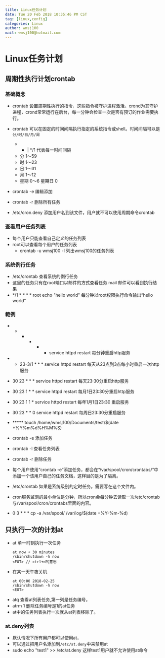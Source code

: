 ```yaml
---
title: Linux任务计划
date: Tue 20 Feb 2018 10:35:46 PM CST
tag: [linux,config]
categories: Linux
author: wmsj100
mail: wmsj100@hotmail.com
---
```


# Linux任务计划

## 周期性执行计划crontab

### 基础概念
- crontab 设置周期性执行的指令，这些指令被守护进程激活。crond为其守护进程，crond常常运行在后台，每一分钟会检查一次是否有预订的作业需要执行。

- crontab 可以在固定的时间间隔执行指定的系统指令或shell。时间间隔可以是 `分/时/日/月/周`
    - * | */1 代表每一时间间隔
    - 分 1～59
    - 时 1～23
    - 日 1～31
    - 月 1～12
    - 星期 0～6 星期日 0
- crontab -e 编辑添加
- crontab -r  删除所有任务

- /etc/cron.deny 添加用户名到该文件，用户就不可以使用周期命令crontab

### 查看用户任务列表
- 每个用户只能查看自己定义的任务列表
- root可以查看每个用户的任务列表
    - crontab -u wmsj100 -l 列出wmsj100的任务列表

### 系统例行任务
- /etc/crontab 查看系统的例行任务
- 这里的任务只有在root端口以邮件的方式查看任务 mail 邮件可以看到执行结果
- */1 * * * * root echo "hello world" 每分钟以root权限执行命令输出“hello world”

### 範例
- * * * * * service httpd restart 每分钟重启http服务
- * 23-3/1 * * * service httpd restart 每天从23点到3点每小时重启一次http服务
- 30 23 * * * service httpd restart 每天23:30分重启http服务
- 30 23 1 * * service httpd restart 每月1日23:30分重启http服务 
- 30 23 1 1 * service httpd restart 每年1月1日23:30 重启服务
- 30 23 * * 0 service httpd restart 每周日23:30分重启服务

- ***** touch /home/wmsj100/Documents/test/$(date +\%Y\%m\%d\%H\%M\%S)

- crontab -e 添加任务
- crontab -l 查看任务列表
- crontab -r 删除任务

- 每个用户使用“crontab -e”添加任务，都会在“/var/spool/cron/crontabs/”中添加一个该用户自己的任务文档，这样目的是为了隔离。

- /etc/crontab 如果是系统级别的定时任务，需要写在这个文件内。

- cron服务监测的最小单位是分钟，所以cron会每分钟去读取一次/etc/crontab与/var/spool/cron/crontabs里面的内容。

- 0 3 * * * cp -a /var/spool/ /var/log/$(date +\%Y-\%m-\%d)

## 只执行一次的计划at
- at 单一时刻执行一次任务
    ```at
    at now + 30 minutes
    /sbin/shutdown -h now
    <EOT> // ctrl+d的意思
    ```
- 在某一天午夜关机
    ```at 
    at 00:00 2018-02-25
    /sbin/shutdown -h now
    <EOT>
    ```
- atq 查看at列表任务,第一列是任务编号，
- atrm 1 删除任务编号是1的at任务
- at中的任务列表执行一次就从at列表移除了。

### at.deny列表
- 默认情况下所有用户都可以使用at，
- 可以通过把用户名添加到`/etc/at.deny`中来禁用at
- sudo echo "test1" >> /etc/at.deny 这样test1用户就不允许使用at命令
